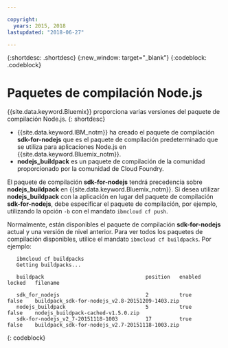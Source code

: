 ```yaml
---

copyright:
  years: 2015, 2018
lastupdated: "2018-06-27"

---
```


{:shortdesc: .shortdesc}
{:new_window: target="_blank"}
{:codeblock: .codeblock}

# Paquetes de compilación Node.js

{{site.data.keyword.Bluemix}} proporciona varias versiones del paquete de compilación Node.js.
{: shortdesc}

* {{site.data.keyword.IBM_notm}} ha creado el paquete de compilación **sdk-for-nodejs** que es el paquete de compilación predeterminado que se utiliza para aplicaciones Node.js en {{site.data.keyword.Bluemix_notm}}.
* **nodejs_buildpack** es un paquete de compilación de la comunidad proporcionado por la comunidad de Cloud Foundry.

El paquete de compilación **sdk-for-nodejs** tendrá precedencia sobre **nodejs_buildpack** en {{site.data.keyword.Bluemix_notm}}. Si desea utilizar **nodejs_buildpack** con la aplicación en lugar del paquete de compilación **sdk-for-nodejs**, debe especificar el paquete de compilación, por ejemplo, utilizando la opción `-b` con el mandato `ibmcloud cf push`.

Normalmente, están disponibles el paquete de compilación **sdk-for-nodejs** actual y una versión de nivel anterior.  Para ver todos los paquetes de compilación disponibles, utilice el mandato `ibmcloud cf buildpacks`.  Por ejemplo:

```
   ibmcloud cf buildpacks
   Getting buildpacks...

   buildpack                                 position   enabled   locked   filename   

   sdk_for_nodejs                            2          true      false    buildpack_sdk-for-nodejs_v2.8-20151209-1403.zip
   nodejs_buildpack                          5          true      false    nodejs_buildpack-cached-v1.5.0.zip
   sdk-for-nodejs_v2_7-20151118-1003         17         true      false    buildpack_sdk-for-nodejs_v2.7-20151118-1003.zip
```
{: codeblock}
